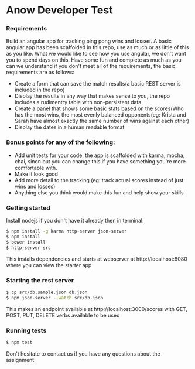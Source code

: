 # Anow Developer Test
### Requirements

Build an angular app for tracking ping pong wins and losses. A basic angular app has been scaffolded in this repo, use as much or as little of this as you like. What we would like to see how you use angular, we don't want you to spend days on this. Have some fun and complete as much as you can we understand if you don't meet all of the requirements, the basic requirements are as follows:

  - Create a form that can save the match results(a basic REST server is included in the repo)
  - Display the results in any way that makes sense to you, the repo includes a rudimentry table with non-persistent data
  - Create a panel that shows some basic stats based on the scores(Who has the most wins, the most evenly balanced opponents(eg: Krista and Sarah have almost exactly the same number of wins against each other)
  - Display the dates in a human readable format

### Bonus points for any of the following:
  - Add unit tests for your code, the app is scaffolded with karma, mocha, chai, sinon but you can change this if you have something you're more comfortable with.
  - Make it look good
  - Add more detail to the tracking (eg: track actual scores instead of just wins and losses)
  - Anything else you think would make this fun and help show your skills

### Getting started
Install nodejs if you don't have it already then in terminal: 
```sh
$ npm install -g karma http-server json-server
$ npm install
$ bower install
$ http-server src
```
This installs dependencies and starts at webserver at http://localhost:8080 where you can view the starter app
### Starting the rest server
```sh
$ cp src/db.sample.json db.json
$ npm json-server --watch src/db.json
```
This makes an endpoint available at http://localhost:3000/scores with GET, POST, PUT, DELETE verbs available to be used

### Running tests
```sh
$ npm test
```

Don't hesitate to contact us if you have any questions about the assignment.